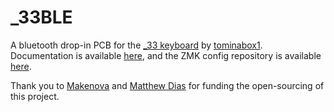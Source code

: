 # _33BLE
A bluetooth drop-in PCB for the [_33 keyboard](https://github.com/tominabox1/_33-Keyboard) by [tominabox1](https://github.com/tominabox1). Documentation is available [here](https://dez.li/_33ble), and the ZMK config repository is available [here](https://github.com/dezlidezlidezli/underscore33-zmk-config). 

Thank you to [Makenova](https://github.com/makenova) and [Matthew Dias](https://github.com/matthewdias) for funding the open-sourcing of this project. 
